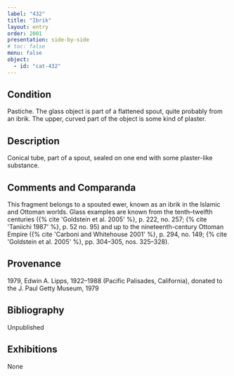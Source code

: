 ```yaml
---
label: "432"
title: "Ibrik"
layout: entry
order: 2001
presentation: side-by-side
# toc: false
menu: false
object:
  - id: "cat-432"
---
```


## Condition

Pastiche. The glass object is part of a flattened spout, quite probably from an ibrik. The upper, curved part of the object is some kind of plaster.

## Description

Conical tube, part of a spout, sealed on one end with some plaster-like substance.

## Comments and Comparanda

This fragment belongs to a spouted ewer, known as an ibrik in the Islamic and Ottoman worlds. Glass examples are known from the tenth–twelfth centuries ({% cite 'Goldstein et al. 2005' %}, p. 222, no. 257; {% cite 'Taniichi 1987' %}, p. 52 no. 95) and up to the nineteenth-century Ottoman Empire ({% cite 'Carboni and Whitehouse 2001' %}, p. 294, no. 149; {% cite 'Goldstein et al. 2005' %}, pp. 304–305, nos. 325–328).

## Provenance

1979, Edwin A. Lipps, 1922–1988 (Pacific Palisades, California), donated to the J. Paul Getty Museum, 1979

## Bibliography

Unpublished

## Exhibitions

None